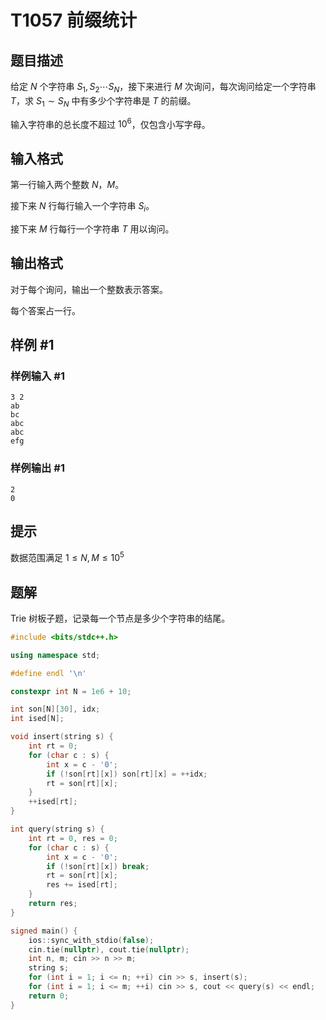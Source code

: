 # T1057 前缀统计

## 题目描述

给定 $N$ 个字符串 $S_1,S_2\cdots S_N$，接下来进行 $M$ 次询问，每次询问给定一个字符串 $T$，求 $S_1 \sim S_N$ 中有多少个字符串是 $T$ 的前缀。

输入字符串的总长度不超过 $10^6$，仅包含小写字母。

## 输入格式

第一行输入两个整数 $N，M$。

接下来 $N$ 行每行输入一个字符串 $S_i$。

接下来 $M$ 行每行一个字符串 $T$ 用以询问。

## 输出格式

对于每个询问，输出一个整数表示答案。

每个答案占一行。

## 样例 #1

### 样例输入 #1

```
3 2
ab
bc
abc
abc
efg
```

### 样例输出 #1

```
2
0
```

## 提示

数据范围满足 $1 \le N,M \le 10^5$

## 题解

Trie 树板子题，记录每一个节点是多少个字符串的结尾。

```cpp
#include <bits/stdc++.h>

using namespace std;

#define endl '\n'

constexpr int N = 1e6 + 10;

int son[N][30], idx;
int ised[N];

void insert(string s) {
    int rt = 0;
    for (char c : s) {
        int x = c - '0';
        if (!son[rt][x]) son[rt][x] = ++idx;
        rt = son[rt][x];
    }
    ++ised[rt];
}

int query(string s) {
    int rt = 0, res = 0;
    for (char c : s) {
        int x = c - '0';
        if (!son[rt][x]) break;
        rt = son[rt][x];
        res += ised[rt];
    }
    return res;
}

signed main() {
    ios::sync_with_stdio(false);
    cin.tie(nullptr), cout.tie(nullptr);
    int n, m; cin >> n >> m;
    string s;
    for (int i = 1; i <= n; ++i) cin >> s, insert(s);
    for (int i = 1; i <= m; ++i) cin >> s, cout << query(s) << endl;
    return 0;
}
```
